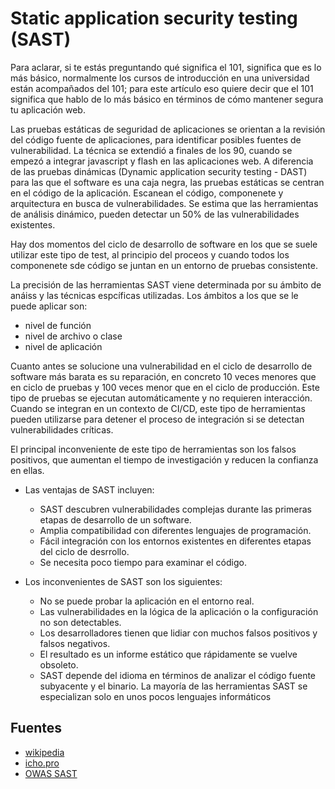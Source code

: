 # Static application security testing (SAST)

Para aclarar, si te estás preguntando qué significa el 101, significa que es lo más básico, normalmente los cursos de introducción en una universidad están acompañados del 101; para este artículo eso quiere decir que el 101 significa que hablo de lo más básico en términos de cómo mantener segura tu aplicación web.

Las pruebas estáticas de seguridad de aplicaciones se orientan a la revisión del código fuente de aplicaciones, para identificar posibles fuentes de vulnerabilidad. La técnica se extendió a finales de los 90, cuando se empezó a integrar javascript y flash en las aplicaciones web. A diferencia de las pruebas dinámicas (Dynamic application security testing - DAST) para las que el software es una caja negra, las pruebas estáticas se centran en el código de la aplicación. Escanean el código, componenete y arquitectura en busca de vulnerabilidades. Se estima que las herramientas de análisis dinámico, pueden detectar un 50% de las vulnerabilidades existentes.

Hay dos momentos del ciclo de desarrollo de software en los que se suele utilizar este tipo de test, al principio del proceos y cuando todos los componenete sde código se juntan en un entorno de pruebas consistente.

La precisión de las herramientas SAST viene determinada por su ámbito de anáiss y las técnicas espcíficas utilizadas. Los ámbitos a los que se le puede aplicar son:

* nivel de función
* nivel de archivo o clase
* nivel de aplicación

Cuanto antes se solucione una vulnerabilidad en el ciclo de desarrollo de software más barata es su reparación, en concreto 10 veces menores que en ciclo de pruebas y 100 veces menor que en el ciclo de producción. Este tipo de pruebas se ejecutan automáticamente y no requieren interacción. Cuando se integran en un contexto de CI/CD, este tipo de herramientas pueden utilizarse para detener el proceso de integración si se detectan vulnerabilidades críticas.

El principal inconveniente de este tipo de herramientas son los falsos positivos, que aumentan el tiempo de investigación y reducen la confianza en ellas.

* Las ventajas de SAST incluyen:
  * SAST descubren vulnerabilidades complejas durante las primeras etapas de desarrollo de un software.
  * Amplia compatibilidad con diferentes lenguajes de programación.
  * Fácil integración con los entornos existentes en diferentes etapas del ciclo de desrrollo.
  * Se necesita poco tiempo para examinar el código.

* Los inconvenientes de SAST son los siguientes:
  * No se puede probar la aplicación en el entorno real.
  * Las vulnerabilidades en la lógica de la aplicación o la configuración no son detectables.
  * Los desarrolladores tienen que lidiar con muchos falsos positivos y falsos negativos.
  * El resultado es un informe estático que rápidamente se vuelve obsoleto.
  * SAST depende del idioma en términos de analizar el código fuente subyacente y el binario. La mayoría de las herramientas SAST se especializan solo en unos pocos lenguajes informáticos

## Fuentes

* [wikipedia](https://en.wikipedia.org/wiki/Static_application_security_testing)
* [icho.pro](https://ichi.pro/es/estatico-vs-dinamico-en-pruebas-de-seguridad-de-aplicaciones-59822352127429)
* [OWAS SAST](https://owasp.org/www-community/Source_Code_Analysis_Tools)

